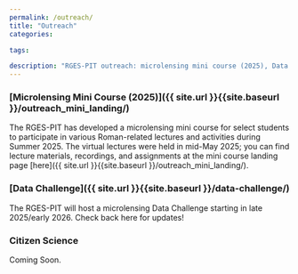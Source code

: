 ```yaml
---
permalink: /outreach/
title: "Outreach"
categories:

tags:

description: "RGES-PIT outreach: microlensing mini course (2025), Data Challenge updates, and upcoming citizen science opportunities."
---
```



### [Microlensing Mini Course (2025)]({{ site.url }}{{site.baseurl }}/outreach_mini_landing/)

The RGES-PIT has developed a microlensing mini course for select students to participate in various Roman-related lectures and activities during 
Summer 2025. The virtual lectures were held in mid-May 2025; you can find lecture materials, recordings, and assignments at the mini course
landing page [here]({{ site.url }}{{site.baseurl }}/outreach_mini_landing/).

### [Data Challenge]({{ site.url }}{{site.baseurl }}/data-challenge/)

The RGES-PIT will host a microlensing Data Challenge starting in late 2025/early 2026. Check back here for updates!

### Citizen Science

Coming Soon.
